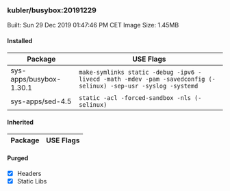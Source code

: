 ### kubler/busybox:20191229

Built: Sun 29 Dec 2019 01:47:46 PM CET
Image Size: 1.45MB

#### Installed
Package | USE Flags
--------|----------
sys-apps/busybox-1.30.1 | `make-symlinks static -debug -ipv6 -livecd -math -mdev -pam -savedconfig (-selinux) -sep-usr -syslog -systemd`
sys-apps/sed-4.5 | `static -acl -forced-sandbox -nls (-selinux)`
#### Inherited
Package | USE Flags
--------|----------
#### Purged
- [x] Headers
- [x] Static Libs
